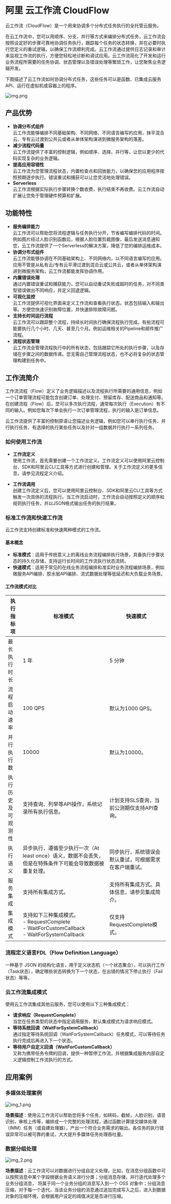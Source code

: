 # 阿里 云工作流 CloudFlow

云工作流（CloudFlow）是一个用来协调多个分布式任务执行的全托管云服务。

在云工作流中，您可以用顺序、分支、并行等方式来编排分布式任务，云工作流会按照设定好的步骤可靠地协调任务执行，跟踪每个任务的状态转换，并在必要时执行您定义的重试逻辑，以确保工作流顺利完成。云工作流通过提供日志记录和审计来监视工作流的执行，方便您轻松地诊断和调试应用。云工作流简化了开发和运行业务流程所需要的任务协调、状态管理以及错误处理等繁琐工作，让您聚焦业务逻辑开发。

下图描述了云工作流如何协调分布式任务，这些任务可以是函数、已集成云服务API、运行在虚拟机或容器上的程序。

![img.png](img.png)

## 产品优势
- **协调分布式组件**  
云工作流能够编排不同基础架构、不同网络、不同语言编写的应用，抹平混合云、专有云过渡到公共云或者从单体架构演进到微服务架构的落差。
- **减少流程代码量**  
云工作流提供了丰富的控制逻辑，例如顺序、选择、并行等，让您以更少的代码实现复杂的业务逻辑。
- **提高应用容错性**  
云工作流为您管理流程状态，内置检查点和回放能力，以确保您的应用程序按照预期逐步执行。错误重试和捕获可以让您灵活地处理错误。
- **Serverless**  
云工作流根据实际执行步骤转换个数收费，执行结束不再收费。云工作流自动扩展让您免于管理硬件预算和扩展。

## 功能特性
- **服务编排能力**  
云工作流可以帮助您将流程逻辑与任务执行分开，节省编写编排代码的时间。例如图片经过人脸识别函数后，根据人脸位置剪裁图像，最后发送消息通知您，云工作流提供了一个Serverless的解决方案，降低了您的编排运维成本。
- **协调分布式组件**  
云工作流能够协调在不同基础架构上、不同网络内，以不同语言编写的应用。应用不管是从私有云/专有云平滑过渡到混合云或公共云，或者从单体架构演进到微服务架构，云工作流都能发挥协调作用。
- **内置错误处理**  
通过内置错误重试和捕获能力，您可以自动重试失败或超时的任务，对不同类型错误做出不同响应，并定义回退逻辑。
- **可视化监控**  
云工作流提供可视化界面来定义工作流和查看执行状态。状态包括输入和输出等。方便您快速识别故障位置，并快速排除故障问题。
- **支持长时间运行流程**  
云工作流可以跟踪整个流程，持续长时间执行确保流程执行完成。有些流程可能要执行几个小时、几天、甚至几个月。例如运维相关的Pipeline和邮件推广流程。
- **流程状态管理**  
云工作流会管理流程执行中的所有状态，包括跟踪它所处的执行步骤，以及存储在步骤之间的数据传递。您无需自己管理流程状态，也不必将复杂的状态管理构建到任务中。

## 工作流简介
工作流流程（Flow）定义了业务逻辑描述以及流程执行所需要的通用信息，例如一个订单管理流程可能包含创建订单、处理支付、预留库存、配送商品和通知等。在创建流程（Flow）后，您可以多次执行流程，通常每次执行（Execution）有不同的输入。例如您每次下单会执行一次订单管理流程，执行的输入是订单信息。

云工作流提供了丰富的控制原语让您描述业务逻辑，例如您可以串行执行任务、并行执行任务、有选择的执行某些任务以及针对一组数据并行执行一系列任务。

### 如何使用工作流
- **工作流定义**  
使用工作流，首先需要创建一个工作流定义。工作流定义可以使用阿里云控制台、SDK和阿里云CLI工具等方式进行创建和管理。关于工作流定义的更多信息，请参见流程定义介绍。

- **工作流调用**  
创建工作流定义后，您可以使用阿里云控制台、SDK和阿里云CLI工具等方式触发一次具体的流程执行。当工作流启动时，工作流会自动按照定义的顺序和规则执行任务，并以JSON格式输出任务的执行结果。

### 标准工作流和快速工作流

云工作流支持创建标准和快速两种模式的工作流。

#### 基本概念
- **标准模式**：适用于传统意义上的离线业务流程编排执行场景，具备执行步骤状态的持久化存储，支持运行长时间的工作流执行状态流转。
- **快速模式**：适用于常见的在线业务流程编排和准实时业务流程编排场景，例如微服务API编排、胶水层API编排、流式数据处理等低延迟和大负载业务场景。

#### 工作流模式对比

| 执行指标项     | 标准模式                                                                                      | 快速模式                        |
|-----------|-------------------------------------------------------------------------------------------|-----------------------------|
| 最长执行时长    | 1 年                                                                                       | 5 分钟                        |
| 流程启动速率    | 100 QPS                                                                                   | 默认为1000 QPS。                |
| 并行执行数     | 10000                                                                                     | 默认为10000。                   |
| 执行历史及可观测性 | 支持查询、列举等API操作，系统记录所有执行信息。                                                                 | 计划支持SLS查询，当前公测期仅支持API查询。    |
| 执行语义      | 异步执行，遵循至少执行一次（At least once）语义，数据不会丢失，但是在特殊条件下可能会导致数据被重复处理。                               | 同步执行，系统错误会默认重试，可根据需求在客户端重试。 |
| 服务集成      | 支持所有集成方式。                                                                                 | 支持所有集成方式。具体信息，请参见集成简介。      |
| 集成模式      | 支持如下三种集成模式。<br/>- RequestComplete<br/>- WaitForCustomCallback<br/>- WaitForSystemCallback | 仅支持RequestComplete模式。       |

### 流程定义语言FDL（Flow Definition Language）
一种基于 JSON 的结构化语言，用于定义状态机（一个状态集合），可以执行工作（Task状态），确定哪些状态转换为下一个状态，在出错的情况下停止执行（Fail状态）等等。

### 云工作流集成模式
使用云工作流集成其他云服务，您可以使用以下三种集成模式：

- **请求响应（RequestComplete）**  
当您在任务类型的状态中指定调用服务，默认集成模式为请求响应模式。
- **等待系统回调（WaitForSystemCallback）**  
通过指定等待系统回调（WaitForSystemCallback）任务模式，可以等待任务执行完成后再进入下一个状态。
- **等待用户自定义回调（WaitForCustomCallback）**  
又称为携带任务令牌的回调，提供一种暂停工作流，并根据集成服务内部自定义逻辑控制工作流执行的方式。

## 应用案例

### 多媒体处理案例

![img_1.png](img_1.png)

**场景描述**：使用云工作流可以帮助您将多个任务，如转码，截帧，人脸识别，语音识别，审核上传等，编排成一个完整的处理流程，通过函数计算提交媒体处理（IMM）任务（或自建处理器），产出一个符合业务需求的输出。各任务的执行错误异常可以被可靠的重试，大大提升多媒体任务处理吞吐量。

### 数据分组处理

![img_2.png](img_2.png)

**场景描述**：云工作流可以对数据进行分组自定义处理，比如，在消息分组函数中可以按照消息中某个字段根据业务语义进行分类；分组消息存储，并行迭代处理多个业务分组消息， 将属于同一个业务分组的消息写入到一个 OSS 对象中；分组消息压缩，对于每一个迭代，当该业务分组的消息通过追加完成写入之后，进入到数据对象的压缩环境，会根据用户设定的阈值决定是否进行压缩。